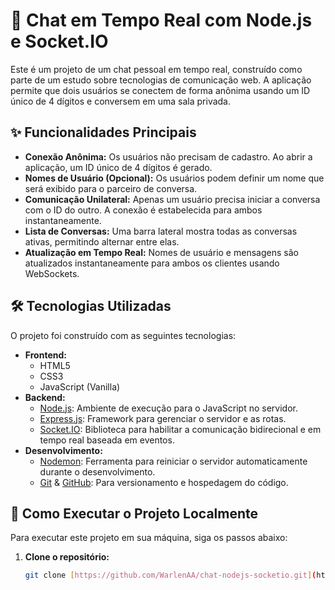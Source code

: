 # 💬 Chat em Tempo Real com Node.js e Socket.IO

Este é um projeto de um chat pessoal em tempo real, construído como parte de um estudo sobre tecnologias de comunicação web. A aplicação permite que dois usuários se conectem de forma anônima usando um ID único de 4 dígitos e conversem em uma sala privada.

## ✨ Funcionalidades Principais

- **Conexão Anônima:** Os usuários não precisam de cadastro. Ao abrir a aplicação, um ID único de 4 dígitos é gerado.
- **Nomes de Usuário (Opcional):** Os usuários podem definir um nome que será exibido para o parceiro de conversa.
- **Comunicação Unilateral:** Apenas um usuário precisa iniciar a conversa com o ID do outro. A conexão é estabelecida para ambos instantaneamente.
- **Lista de Conversas:** Uma barra lateral mostra todas as conversas ativas, permitindo alternar entre elas.
- **Atualização em Tempo Real:** Nomes de usuário e mensagens são atualizados instantaneamente para ambos os clientes usando WebSockets.

## 🛠️ Tecnologias Utilizadas

O projeto foi construído com as seguintes tecnologias:

- **Frontend:**
  - HTML5
  - CSS3
  - JavaScript (Vanilla)
- **Backend:**
  - [Node.js](https://nodejs.org/): Ambiente de execução para o JavaScript no servidor.
  - [Express.js](https://expressjs.com/): Framework para gerenciar o servidor e as rotas.
  - [Socket.IO](https://socket.io/): Biblioteca para habilitar a comunicação bidirecional e em tempo real baseada em eventos.
- **Desenvolvimento:**
  - [Nodemon](https://nodemon.io/): Ferramenta para reiniciar o servidor automaticamente durante o desenvolvimento.
  - [Git](https://git-scm.com/) & [GitHub](https://github.com/): Para versionamento e hospedagem do código.

## 🚀 Como Executar o Projeto Localmente

Para executar este projeto em sua máquina, siga os passos abaixo:

1. **Clone o repositório:**
   ```bash
   git clone [https://github.com/WarlenAA/chat-nodejs-socketio.git](https://github.com/WarlenAA/chat-nodejs-socketio.git)

   